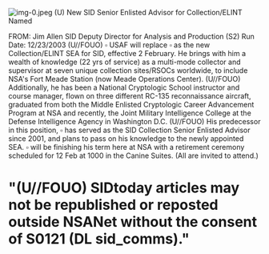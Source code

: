 ![img-0.jpeg](img-0.jpeg)
(U) New SID Senior Enlisted Advisor for Collection/ELINT Named

FROM: Jim Allen
SID Deputy Director for Analysis and Production (S2)
Run Date: 12/23/2003
(U//FOUO) $\square$ USAF will replace $\square$ as the new Collection/ELINT SEA for SID, effective 2 February. He brings with him a wealth of knowledge (22 yrs of service) as a multi-mode collector and supervisor at seven unique collection sites/RSOCs worldwide, to include NSA's Fort Meade Station (now Meade Operations Center).
(U//FOUO) Additionally, he has been a National Cryptologic School instructor and course manager, flown on three different RC-135 reconnaissance aircraft, graduated from both the Middle Enlisted Cryptologic Career Advancement Program at NSA and recently, the Joint Military Intelligence College at the Defense Intelligence Agency in Washington D.C.
(U//FOUO) His predecessor in this position, $\square$ has served as the SID Collection Senior Enlisted Advisor since 2001, and plans to pass on his knowledge to the newly appointed SEA. $\square$ will be finishing his term here at NSA with a retirement ceremony scheduled for 12 Feb at 1000 in the Canine Suites. (All are invited to attend.)

# "(U//FOUO) SIDtoday articles may not be republished or reposted outside NSANet without the consent of S0121 (DL sid_comms)."
